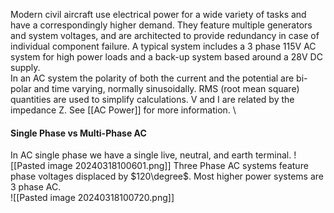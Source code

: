 Modern civil aircraft use electrical power for a wide variety of tasks and have a correspondingly higher demand. They feature multiple generators and system voltages, and are architected to provide redundancy in case of individual component failure. A typical system includes a 3 phase 115V AC system for high power loads and a back-up system based around a 28V DC supply.
\
In an AC system the polarity of both the current and the potential are bi-polar and time varying, normally sinusoidally. RMS (root mean square) quantities are used to simplify calculations. V and I are related by the impedance Z.
See [[AC Power]] for more information.
\
#### Single Phase vs Multi-Phase AC
In AC single phase we have a single live, neutral, and earth terminal.
![[Pasted image 20240318100601.png]]
Three Phase AC systems feature phase voltages displaced by $120\degree$. Most higher power systems are 3 phase AC.  
![[Pasted image 20240318100720.png]]
